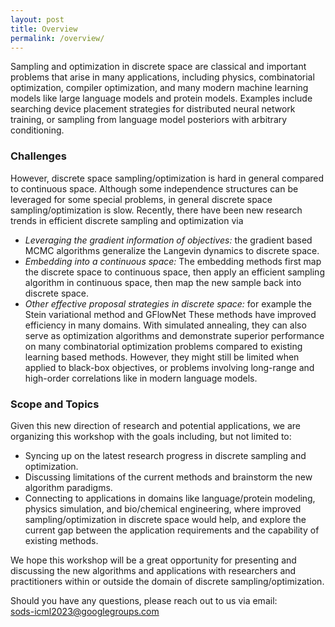 ```yaml
---
layout: post
title: Overview
permalink: /overview/
---
```


<!-- **Date and time:** May 7, time 8:45am-5:00pm PDT (see [schedule](https://simdl.github.io/schedule/)) <br>
The workshop will be held **virtually** at [https://iclr.cc/virtual/2021/workshop/2141](https://iclr.cc/virtual/2021/workshop/2141). The full recorded workshop will be open to general public some time later after the ICLR conference. If you would like to participate, you need to [register the ICLR ticket](https://iclr.cc/Conferences/2021) first. -->

Sampling and optimization in discrete space are classical and important problems that arise in many applications, including physics, combinatorial optimization, compiler optimization, and many modern machine learning models like large language models and protein models. Examples include searching device placement strategies for distributed neural network training, or sampling from language model posteriors with arbitrary conditioning.

### Challenges
However, discrete space sampling/optimization is hard in general compared to continuous space. Although some independence structures can be leveraged for some special problems, in general discrete space sampling/optimization is slow. 
Recently, there have been new research trends in efficient discrete sampling and optimization via
- *Leveraging the gradient information of objectives:* the gradient based MCMC algorithms generalize the Langevin dynamics to discrete space.
- *Embedding into a continuous space:* The embedding methods first map the discrete space to continuous space, then apply an efficient sampling algorithm in continuous space, then map the new sample back into discrete space.
- *Other effective proposal strategies in discrete space:* for example the Stein variational method and GFlowNet 
These methods have improved efficiency in many domains. With simulated annealing, they can also serve as optimization algorithms and demonstrate superior performance on many combinatorial optimization problems compared to existing learning based methods. However, they might still be limited when applied to black-box objectives, or problems involving long-range and high-order correlations like in modern language models. 

### Scope and Topics
Given this new direction of research and potential applications, we are organizing this workshop with the goals including, but not limited to:
- Syncing up on the latest research progress in discrete sampling and optimization.
- Discussing limitations of the current methods and brainstorm the new algorithm paradigms.
- Connecting to applications in domains like language/protein modeling, physics simulation, and bio/chemical engineering, where improved sampling/optimization in discrete space would help, and explore the current gap between the application requirements and the capability of existing methods.

We hope this workshop will be a great opportunity for presenting and discussing the new algorithms and applications with researchers and practitioners within or outside the domain of discrete sampling/optimization. 


Should you have any questions, please reach out to us via email:<br>
[sods-icml2023@googlegroups.com
](mailto:sods-icml2023@googlegroups.com)



<!-- ### Sponsorship
*NeurIPS 2022 GLFrontiers Workshop is generously sponsored by Google.*
<img src="https://github.com/glfrontiers/glfrontiers.github.io/blob/master/images/google.png?raw=true" alt="Google sponsorship" width="250" height="85"> -->
